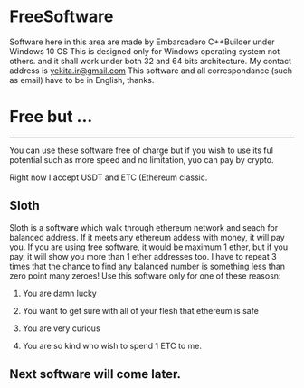 # FreeSoftware
Software here in this area are made by Embarcadero C++Builder under Windows 10 OS
This is designed only for Windows operating system not others. and it shall work under both 32 and 64 bits architecture.
My contact address is yekita.ir@gmail.com
This software and all correspondance (such as email) have to be in English, thanks.

# Free but ...
---------------------------------------------------------
You can use these software free of charge but if you wish to use its ful potential such as more speed and no limitation, yuo can pay by crypto.

Right now I accept USDT and ETC (Ethereum classic.

## Sloth
Sloth is a software which walk through ethereum network and seach for balanced address.
If it meets any ethereum addess with money, it will pay you.
If you are using free software, it would be maximum 1 ether, but if you pay, it will show you more than 1 ether addresses too.
I have to repeat 3 times that the chance to find any balanced number is something less than zero point many zeroes!
Use this software only for one of these reasosn:

1. You are damn lucky

2. You want to get sure with all of your flesh that ethereum is safe

3. You are very curious

4. You are so kind who wish to spend 1 ETC to me.


## Next software will come later.
